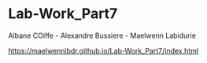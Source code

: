 # Lab-Work_Part7

Albane COiffe - Alexandre Bussiere - Maelwenn Labidurie


https://maelwennlbdr.github.io/Lab-Work_Part7/index.html
